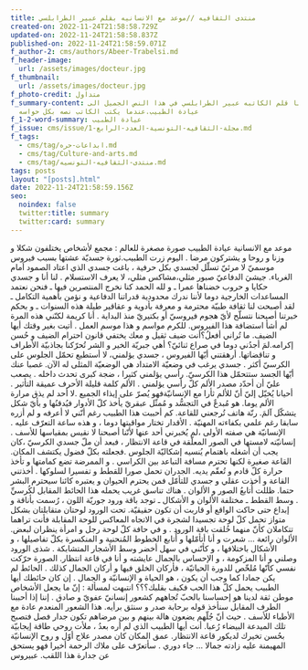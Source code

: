 ```yaml
---
title: منتدى الثقافيه //موعد مع الانسانيه بقلم عبير الطرابلسي
created-on: 2022-11-24T21:58:58.729Z
updated-on: 2022-11-24T21:58:58.837Z
published-on: 2022-11-24T21:58:59.071Z
f_author-2: cms/authors/Abeer-Trabelsi.md
f_header-image:
  url: /assets/images/docteur.jpg
f_thumbnail:
  url: /assets/images/docteur.jpg
f_photo-credit: متداول
f_summary-content: يحملنا قلم الكاتبه عبير الطرابلسي في هذا النص الجميل الى
  عيادة الطبيب.عندما يكتب الكاتب نصه بكل حواسه
f_1-2-word-summary: عيادة الطبيب
f_issue: cms/issue/مجلة-الثقافيه-التونسية-العدد-الرابع-1.md
f_tags:
  - cms/tag/ابداعات-حره.md
  - cms/tag/Culture-and-arts.md
  - cms/tag/منتدى-الثقافيه-التونسيه.md
tags: posts
layout: "[posts].html"
date: 2022-11-24T21:58:59.156Z
seo:
  noindex: false
  twitter:title: summary
  twitter:card: summary
---
```

موعد مع الانسانية عيادة الطبيب صورة مصغرة للعالم : مجمع لأشخاص يختلفون شكلا و وزنا و روحا و يشتركون مرضا . اليوم زرت الطبيب.ثورة جسديّة عشتها بسبب فيروس موسميّ لا مرئيّ تسلّل لجسدي بكل حرفية ، باغت جسدي الذي اعتاد الصمود أمام الغرباء. جيشيَ الدفاعيّ صبور مثلي،مشاكس مثلي، لا يعرف الاستسلام . لنا أنا و جسدي حكايا و حروب خضناها عمرا ـ و لله الحمد كنا نخرج المنتصرين فيها ـ فنحن نعتمد المساعدات الخارجية دوما لأننا ندرك محدودية قدراتنا الدفاعية و نؤمن بأهمية التكامل ـ لقد أصبحت لنا ثقافة طبيّة محترمة و معرفة بأدوية و عقاقير طيلة هذه السنوات ـ و بحكم خبرتنا أصبحنا نتسلّح لأيّ هجوم فيروسيّ أو بكتيريّ منذ البداية . أنا كريمة لكنّني هذه المرة لم أشأ استضافة هذا الفيروس. للكرم مواسم و هذا موسم العمل . أتيت بغير وقتك أيها الضيف. ما تُراني أفعلُ؟أنت ضيف ثقيل و معك يختفي قانون احترام الضيف و حُسن إكرامه.لمَ أجدُني دوما في صراع ثنائيّ؟ أهي جبريّة الخير و الشر تُحرّكنا بجاذبيّة الأطراف و تناقضاتها. أرهقتني أيّها الفيروس ، جسدي يؤلمني، لا أستطيع تحمّل الجلوس على الكرسيّ أكثر . جسدي يرغب في وضعيّة الامتداد هي الوضعيّة المثلى له الآن. غصبا عنك أيّها الجسد ستتحمّل هذا الكرسيّ. رأسي يؤلمني كثيرا ، ضجة كبرى تحدث داخله . يصعب عليّ أن أحدّد مصدر الألم كلّ رأسي يؤلمني . الألم كلمة قليلة الأحرف عميقة التأثير . أحيانا يُخيّل إليّ أنّ للألم ثأرا مع الإنسانيّةفهو يُصرّ على إيذاء الجميع .لا أحد لم يذق مرارة الألم يوما. هو مُبدعٌ في التجسُّد و مُمثّل عبقريّ يأخذ كلّ الأدوار فيُدقنُها و بأيّ شكل يتشكّل آلمَ. رنّة هاتف تُرجعني للقاعة. كم أحببت هذا الطبيب رغم أنّني لا أعرفه و لم أزره سابقا رغم علمي بكفاءته المهنيّة . الأقدار تختار مواقيتها دوما ، و هذه ساعة التعرّف عليه . الإنسانيّة هي صفته الأولى ،لم يُخبرني أحد عنها لأنّنا أصبحنا لا نقيس بمقياسها للأسف . إنسانيّته لامستها في الصور المعلّقة في قاعة الانتظار ، فبعد أن ملّ جسدي الكرسيّ ،كان يجب أن أشغله باهتمام يُنسيه إشكاليّة الجلوس .فجعلته بكلّ فضول يكتشف المكان. القاعة صغيرة لكنها تحترم مسافة التباعد بين الكراسي . و الممرضة تضع كمامتها و تأخذ حرارة كلّ قادم و تُعقّم يديه. الجدران تحمل صورا للقطط و تفسيرا لسلوكها . أخذتني القاعة و أخذت عقلي و جسدي للتأمّل فمن يحترم الحيوان و يعتبره كائنا سيحترم البشر حتما. ظللت أُتابعُ الصور و الألوان . هناك تناسق غريب يحمله هذا الحائط المقابل لكُرسيِّ . وسط القطط ـ مختلفة الألوان و الأشكال ـ توجد باقة ورود جوريّة اللون ، رُسمت بأناقة و إبداع حتى حاكت الواقع أو قاربت أن تكون حقيقيّة. تحت الورود لوحتان متقابلتان بشكل متواز تحمل كلّ لوحة تجسيدا لشجرة في الاتجاه المعاكس للوحة المقابلة فأنت تراهما تتكاملان كأنّ منهما خُلقت باقة الورود . و في حافة كلّ لوحة رجل و امرأة ينظران لبعض. الألوان رائعة ... شعرت و أنا أتأمّلها و أُتابع الخطوط المُنحنية و المنكسرة بكلّ تفاصيلها ، و الأشكال باختلافها ، و كأنّني في سهل أخضر وسط الأشجار المتشابكة . شذى الورود وصلني و أنا المزكومة ، و الإحساس بالجمال عايشته و أنا في قاعة انتظار. الصورة حرّكت نفسي كأنّها مُلخّص للدورة الحياتيّة ، فأركان الخلق فيها و أركان الجمال كذلك . الحائط لم يكن جمادا كما وجب أن يكون ، هو الحياة و الإنسانيّة و الجمال . إن كان حائطك أيها الطبيب يحمل كلّ هذا الحب فكيف بقلبك؟؟؟ انتبهت لمسألة : إنّ ما يجعل الأشخاص موطن ثقة لدينا هو إحساسنا بالحبّ تُجاههم كشعور إنسانيّ عفويّ و صادق . إننا إذا أحببنا الطرف المقابل سنأخذ قوله برحابة صدر و سنثق برأيه. هذا الشعور المنعدم عادة مع الأطباء للأسف . حيث أنّ جُلّهم يضعون هالة بينهم و بين مرضاهم تكون جدار فصل فتصبح تلك الميدعة البيضاء رُعبا. أنت أيها الطبيب الذي لم أره بعدُ ، ملأت روحي طاقة إيجابيّة بحُسن تخيرك لديكور قاعة الانتظار. عمق المكان كان مصدر علاج أوّل و روح الإنسانيّة المهيمنة عليه زادته جمالا ... جاء دوري . سأتعرّف على ملاك الرحمة أخيرا فهو يستحق عن جدارة هذا اللقب. عبيروس